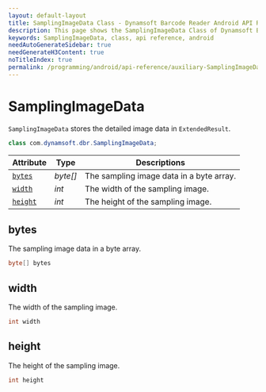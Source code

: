 ```yaml
---
layout: default-layout
title: SamplingImageData Class - Dynamsoft Barcode Reader Android API Reference
description: This page shows the SamplingImageData Class of Dynamsoft Barcode Reader for Android SDK.
keywords: SamplingImageData, class, api reference, android
needAutoGenerateSidebar: true
needGenerateH3Content: true
noTitleIndex: true
permalink: /programming/android/api-reference/auxiliary-SamplingImageData.html
---
```



# SamplingImageData

`SamplingImageData` stores the detailed image data in `ExtendedResult`.

```java
class com.dynamsoft.dbr.SamplingImageData;
```

| Attribute | Type | Descriptions |
|---------- | ---- | ------------ |
| [`bytes`](#bytes) | *byte\[\]* | The sampling image data in a byte array. |
| [`width`](#width) | *int* | The width of the sampling image. |
| [`height`](#height) | *int* | The height of the sampling image. |

## bytes

The sampling image data in a byte array.

```java
byte[] bytes
```

## width

The width of the sampling image.

```java
int width
```

## height

The height of the sampling image.

```java
int height
```
